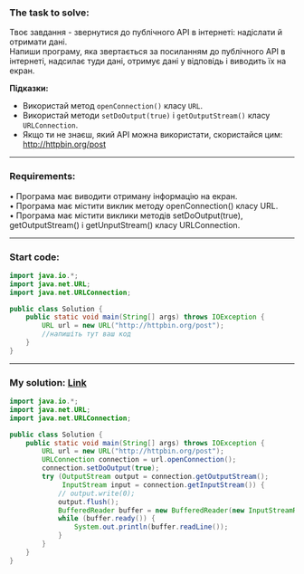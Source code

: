 ### **The task to solve:**  

Твоє завдання - звернутися до публічного API в інтернеті: надіслати й отримати дані.  
Напиши програму, яка звертається за посиланням до публічного API в інтернеті, надсилає туди дані, отримує дані у відповідь і виводить їх на екран.

**Підказки:**  
- Використай метод `openConnection()` класу `URL`.
- Використай методи `setDoOutput(true)` і `getOutputStream()` класу `URLConnection`.
- Якщо ти не знаєш, який API можна використати, скористайся цим: http://httpbin.org/post

---

### **Requirements:**  

• Програма має виводити отриману інформацію на екран.  
• Програма має містити виклик методу openConnection() класу URL.  
• Програма має містити виклики методів setDoOutput(true), getOutputStream() і getUnputStream() класу URLConnection.

---

### **Start code:**  

```java
import java.io.*;
import java.net.URL;
import java.net.URLConnection;

public class Solution {
    public static void main(String[] args) throws IOException {
        URL url = new URL("http://httpbin.org/post");
        //напишіть тут ваш код
    }
}
```

---

### **My solution: [Link](./src/Solution.java)**  

```java
import java.io.*;
import java.net.URL;
import java.net.URLConnection;

public class Solution {
    public static void main(String[] args) throws IOException {
        URL url = new URL("http://httpbin.org/post");
        URLConnection connection = url.openConnection();
        connection.setDoOutput(true);
        try (OutputStream output = connection.getOutputStream();
             InputStream input = connection.getInputStream()) {
            // output.write(0);
            output.flush();
            BufferedReader buffer = new BufferedReader(new InputStreamReader(input));
            while (buffer.ready()) {
                System.out.println(buffer.readLine());
            }
        }
    }
}
```
